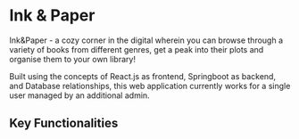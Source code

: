 # Ink & Paper 

Ink&Paper - a cozy corner in the digital wherein you can browse through a variety of books from different genres, get a peak into their plots and organise them to your own library!

Built using the concepts of React.js as frontend, Springboot as backend, and Database relationships, this web application currently works for a single user managed by an additional admin.


## Key Functionalities
